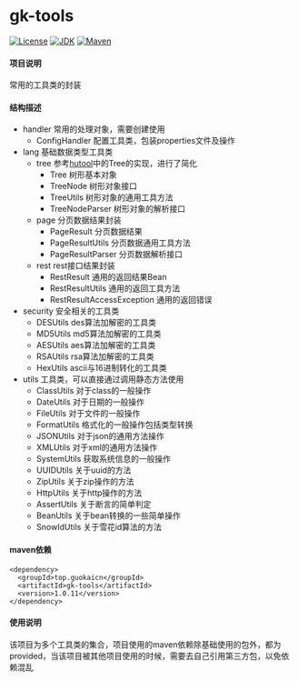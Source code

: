 # gk-tools

[![License](https://img.shields.io/badge/License-Apache--2.0-blue.svg)](LICENSE)
[![JDK](https://img.shields.io/badge/JDK-8+-green.svg)](JDK)
[![Maven](https://img.shields.io/maven-central/v/top.guokaicn/gk-tools.svg?label=Maven%20Central)](Maven)
#### 项目说明

常用的工具类的封装

#### 结构描述
- handler 常用的处理对象，需要创建使用
    - ConfigHandler 配置工具类，包装properties文件及操作
- lang 基础数据类型工具类
    - tree 参考[hutool](https://github.com/looly/hutool/)中的Tree的实现，进行了简化
        - Tree 树形基本对象
        - TreeNode 树形对象接口
        - TreeUtils 树形对象的通用工具方法
        - TreeNodeParser 树形对象的解析接口
    - page 分页数据结果封装
        - PageResult 分页数据结果
        - PageResultUtils 分页数据通用工具方法
        - PageResultParser 分页数据解析接口
    - rest rest接口结果封装
        - RestResult 通用的返回结果Bean
        - RestResultUtils 通用的返回工具方法
        - RestResultAccessException 通用的返回错误
- security 安全相关的工具类
    - DESUtils des算法加解密的工具类
    - MD5Utils md5算法加解密的工具类
    - AESUtils aes算法加解密的工具类
    - RSAUtils rsa算法加解密的工具类
    - HexUtils ascii与16进制转化的工具类
- utils 工具类，可以直接通过调用静态方法使用
    - ClassUtils 对于class的一般操作
    - DateUtils 对于日期的一般操作
    - FileUtils 对于文件的一般操作
    - FormatUtils 格式化的一般操作包括类型转换
    - JSONUtils 对于json的通用方法操作
    - XMLUtils 对于xml的通用方法操作
    - SystemUtils 获取系统信息的一般操作
    - UUIDUtils 关于uuid的方法
    - ZipUtils 关于zip操作的方法
    - HttpUtils 关于http操作的方法
    - AssertUtils 关于断言的简单判定
    - BeanUtils 关于bean转换的一些简单操作
    - SnowIdUtils 关于雪花id算法的方法

#### maven依赖

```
<dependency>
  <groupId>top.guokaicn</groupId>
  <artifactId>gk-tools</artifactId>
  <version>1.0.11</version>
</dependency>
```

#### 使用说明

该项目为多个工具类的集合，项目使用的maven依赖除基础使用的包外，都为provided，当该项目被其他项目使用的时候，需要去自己引用第三方包，以免依赖混乱